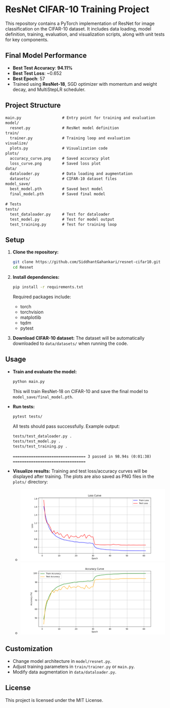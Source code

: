 # ResNet CIFAR-10 Training Project

This repository contains a PyTorch implementation of ResNet for image classification on the CIFAR-10 dataset. It includes data loading, model definition, training, evaluation, and visualization scripts, along with unit tests for key components.

## Final Model Performance

- **Best Test Accuracy**: **94.11%**
- **Best Test Loss**: ~0.652
- **Best Epoch**: 57
- Trained using **ResNet-18**, SGD optimizer with momentum and weight decay, and MultiStepLR scheduler.

## Project Structure

```
main.py                  # Entry point for training and evaluation
model/
  resnet.py              # ResNet model definition
train/
  trainer.py             # Training loop and evaluation
visualize/
  plots.py               # Visualization code
plots/
  accuracy_curve.png     # Saved accuracy plot
  loss_curve.png         # Saved loss plot
data/
  dataloader.py          # Data loading and augmentation
  datasets/              # CIFAR-10 dataset files
model_save/
  best_model.pth         # Saved best model
  final_model.pth        # Saved final model

# Tests
tests/
  test_dataloader.py     # Test for dataloader
  test_model.py          # Test for model output
  test_training.py       # Test for training loop
```

## Setup

1. **Clone the repository:**
   ```bash
   git clone https://github.com/SiddhantGahankari/resnet-cifar10.git
   cd Resnet
   ```

2. **Install dependencies:**
   ```bash
   pip install -r requirements.txt
   ```
   Required packages include:
   - torch
   - torchvision
   - matplotlib
   - tqdm
   - pytest

3. **Download CIFAR-10 dataset:**
   The dataset will be automatically downloaded to `data/datasets/` when running the code.

## Usage

- **Train and evaluate the model:**
  ```bash
  python main.py
  ```
  This will train ResNet-18 on CIFAR-10 and save the final model to `model_save/final_model.pth`.

- **Run tests:**
  ```bash
  pytest tests/
  ```
  All tests should pass successfully. Example output:
  ```
  tests/test_dataloader.py .
  tests/test_model.py .
  tests/test_training.py .
  
  ================================ 3 passed in 98.94s (0:01:38) ================================
  ```

- **Visualize results:**
  Training and test loss/accuracy curves will be displayed after training. The plots are also saved as PNG files in the `plots/` directory:
  - ![Loss Curve](plots/loss_curve.png)
  - ![Accuracy Curve](plots/accuracy_curve.png)

## Customization
- Change model architecture in `model/resnet.py`.
- Adjust training parameters in `train/trainer.py` or `main.py`.
- Modify data augmentation in `data/dataloader.py`.

## License
This project is licensed under the MIT License.
